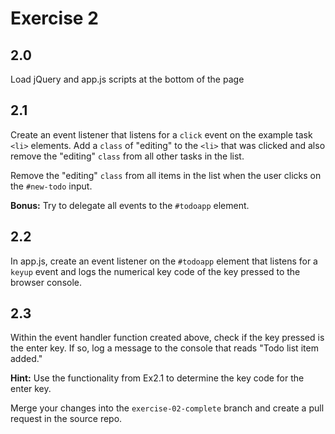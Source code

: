 # Exercise 2

## 2.0

Load jQuery and app.js scripts at the bottom of the page

## 2.1

Create an event listener that listens for a `click` event on the example task `<li>` elements. Add a `class` of "editing" to the `<li>` that was clicked and also remove the "editing" `class` from all other tasks in the list.

Remove the "editing" `class` from all items in the list when the user clicks on the `#new-todo` input.

**Bonus:** Try to delegate all events to the `#todoapp` element.

## 2.2

In app.js, create an event listener on the `#todoapp` element that listens for a `keyup` event and logs the numerical key code of the key pressed to the browser console.

## 2.3

Within the event handler function created above, check if the key pressed is the enter key. If so, log a message to the console that reads "Todo list item added."

**Hint:** Use the functionality from Ex2.1 to determine the key code for the enter key.

Merge your changes into the `exercise-02-complete` branch and create a pull request in the source repo.